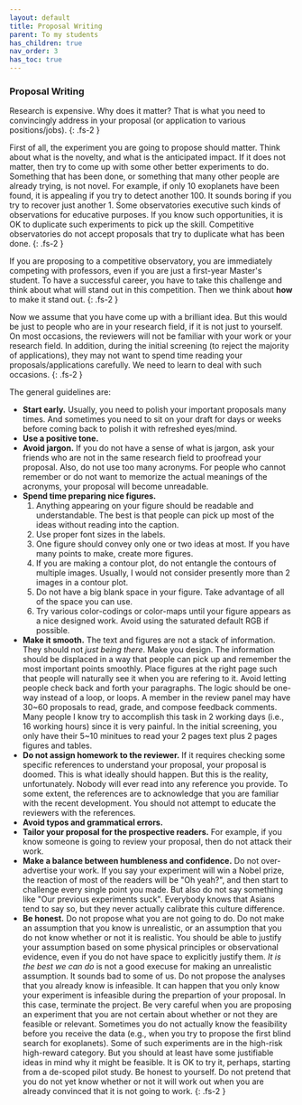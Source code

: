 ```yaml
---
layout: default
title: Proposal Writing
parent: To my students
has_children: true
nav_order: 3
has_toc: true
---
```



### Proposal Writing

Research is expensive. Why does it matter? That is what you need to convincingly address in your proposal (or application to various positions/jobs).
{: .fs-2 }

First of all, the experiment you are going to propose should matter. Think about what is the novelty, and what is the anticipated impact. If it does not matter, then try to come up with some other better experiments to do. Something that has been done, or something that many other people are already trying, is not novel. For example, if only 10 exoplanets have been found, it is appealing if you try to detect another 100. It sounds boring if you try to recover just another 1. Some observatories executive such kinds of observations for educative purposes. If you know such opportunities, it is OK to duplicate such experiments to pick up the skill. Competitive observatories do not accept proposals that try to duplicate what has been done.
{: .fs-2 }

If you are proposing to a competitive observatory, you are immediately competing with professors, even if you are just a first-year Master's student. To  have a successful career, you have to take this challenge and think about what will stand out in this competition. Then we think about **how** to make it stand out.
{: .fs-2 }

Now we assume that you have come up with a brilliant idea. But this would be just to people who are in your research field, if it is not just to yourself. On most occasions, the reviewers will not be familiar with your work or your research field. In addition, during the initial screening (to reject the majority of applications), they may not want to spend time reading your proposals/applications carefully. We need to learn to deal with such occasions.
{: .fs-2 }

The general guidelines are:
- **Start early.** Usually, you need to polish your important proposals many times. And sometimes you need to sit on your draft for days or weeks before coming back to polish it with refreshed eyes/mind.
- **Use a positive tone.**
- **Avoid jargon.**
    If you do not have a sense of what is jargon, ask your friends who are not in the same research field to proofread your proposal. Also, do not use too many acronyms. For people who cannot remember or do not want to memorize the actual meanings of the acronyms, your proposal will become unreadable. 
- **Spend time preparing nice figures.**
    1. Anything appearing on your figure should be readable and understandable. The best is that people can pick up most of the ideas without reading into the caption.
    2. Use proper font sizes in the labels. 
    3. One figure should convey only one or two ideas at most. If you have many points to make, create more figures.
    4. If you are making a contour plot, do not entangle the contours of multiple images. Usually, I would not consider presently more than 2 images in a contour plot.
    5. Do not have a big blank space in your figure. Take advantage of all of the space you can use.
    6. Try various color-codings or color-maps until your figure appears as a nice designed work. Avoid using the saturated default RGB if possible.
- **Make it smooth.** The text and figures are not a stack of information. They should not *just being there*. Make you design. The information should be displaced in a way that people can pick up and remember the most important points smoothly. Place figures at the right page such that people will naturally see it when you are refering to it. Avoid letting people check back and forth your paragraphs. The logic should be one-way instead of a loop, or loops. A member in the review panel may have 30~60 proposals to read, grade, and compose feedback comments. Many people I know try to accomplish this task in 2 working days (i.e., 16 working hours) since it is very painful. In the initial screening, you only have their 5~10 minitues to read your 2 pages text plus 2 pages figures and tables.
- **Do not assign homework to the reviewer.** If it requires checking some specific references to understand your proposal, your proposal is doomed. This is what ideally should happen. But this is the reality, unfortunately. Nobody will ever read into any reference you provide. To some extent, the references are to acknowledge that you are familiar with the recent development. You should not attempt to educate the reviewers with the references.
- **Avoid typos and grammatical errors.**
- **Tailor your proposal for the prospective readers.** For example, if you know someone is going to review your proposal, then do not attack their work.
- **Make a balance between humbleness and confidence.** Do not over-advertise your work. If you say your experiment will win a Nobel prize, the reaction of most of the readers will be "Oh yeah?", and then start to challenge every single point you made. But also do not say something like "Our previous experiments suck". Everybody knows that Asians tend to say so, but they never actually calibrate this culture difference.
- **Be honest.** Do not propose what you are not going to do. Do not make an assumption that you know is unrealistic, or an assumption that you do not know whether or not it is realistic. You should be able to justify your assumption based on some physical principles or observational evidence, even if you do not have space to explicitly justify them. *It is the best we can do* is not a good execuse for making an unrealistic assumption. It sounds bad to some of us. Do not propose the analyses that you already know is infeasible. It can happen that you only know your experiment is infeasible during the prepartion of your proposal. In this case, terminate the project. Be very careful when you are proposing an experiment that you are not certain about whether or not they are feasible or relevant. Sometimes you do not actually know the feasibility before you receive the data (e.g., when you try to propose the first blind search for exoplanets). Some of such experiments are in the high-risk high-reward category. But you should at least have some justifiable ideas in mind why it might be feasible. It is OK to try it, perhaps, starting from a de-scoped pilot study. Be honest to yourself. Do not pretend that you do not yet know whether or not it will work out when you are already convinced that it is not going to work.
{: .fs-2 }
